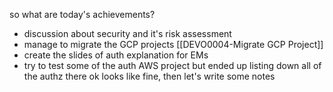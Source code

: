 so what are today's achievements?
- discussion about security and it's risk assessment
- manage to migrate the GCP projects [[DEVO0004-Migrate GCP Project]]
- create the slides of auth explanation for EMs
- try to test some of the auth AWS project but ended up listing down all of the authz there
ok looks like fine, then let's write some notes